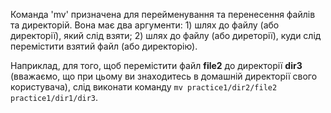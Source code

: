 Команда 'mv' призначена для перейменування та перенесення файлів та директорій. Вона має два аргументи: 1) шлях до файлу (або директорії), який слід взяти; 2) шлях до файлу (або диреторії), куди слід перемістити взятий файл (або директорію).

Наприклад, для того, щоб перемістити файл **file2** до директорії **dir3** (вважаємо, що при цьому ви знаходитесь в домашній директорії свого користувача), слід виконати команду `mv practice1/dir2/file2 practice1/dir1/dir3`.

